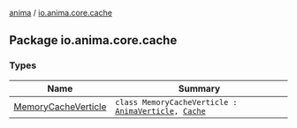 [anima](../index.md) / [io.anima.core.cache](./index.md)

## Package io.anima.core.cache

### Types

| Name | Summary |
|---|---|
| [MemoryCacheVerticle](-memory-cache-verticle/index.md) | `class MemoryCacheVerticle : `[`AnimaVerticle`](../io.anima/-anima-verticle/index.md)`, `[`Cache`](../io.anima.cache/-cache/index.md) |
